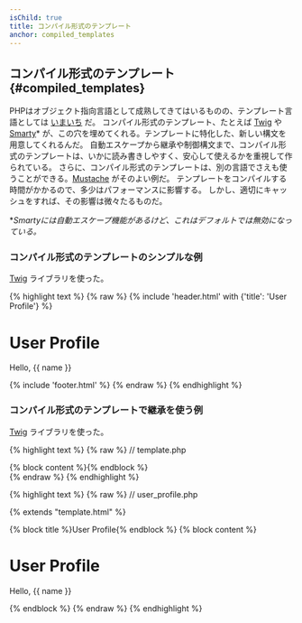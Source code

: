 ```yaml
---
isChild: true
title: コンパイル形式のテンプレート
anchor: compiled_templates
---
```


## コンパイル形式のテンプレート {#compiled_templates}

PHPはオブジェクト指向言語として成熟してきてはいるものの、テンプレート言語としては
[いまいち](http://fabien.potencier.org/article/34/templating-engines-in-php) だ。
コンパイル形式のテンプレート、たとえば [Twig](http://twig.sensiolabs.org/) や [Smarty](http://www.smarty.net/)*
が、この穴を埋めてくれる。テンプレートに特化した、新しい構文を用意してくれるんだ。
自動エスケープから継承や制御構文まで、コンパイル形式のテンプレートは、いかに読み書きしやすく、安心して使えるかを重視して作られている。
さらに、コンパイル形式のテンプレートは、別の言語でさえも使うことができる。[Mustache](http://mustache.github.io/) がそのよい例だ。
テンプレートをコンパイルする時間がかかるので、多少はパフォーマンスに影響する。
しかし、適切にキャッシュをすれば、その影響は微々たるものだ。

**Smartyには自動エスケープ機能があるけど、これはデフォルトでは無効になっている。*

### コンパイル形式のテンプレートのシンプルな例

[Twig](http://twig.sensiolabs.org/) ライブラリを使った。

{% highlight text %}
{% raw %}
{% include 'header.html' with {'title': 'User Profile'} %}

<h1>User Profile</h1>
<p>Hello, {{ name }}</p>

{% include 'footer.html' %}
{% endraw %}
{% endhighlight %}

### コンパイル形式のテンプレートで継承を使う例

[Twig](http://twig.sensiolabs.org/) ライブラリを使った。

{% highlight text %}
{% raw %}
// template.php

<html>
<head>
    <title>{% block title %}{% endblock %}</title>
</head>
<body>

<main>
    {% block content %}{% endblock %}
</main>

</body>
</html>
{% endraw %}
{% endhighlight %}

{% highlight text %}
{% raw %}
// user_profile.php

{% extends "template.html" %}

{% block title %}User Profile{% endblock %}
{% block content %}
    <h1>User Profile</h1>
    <p>Hello, {{ name }}</p>
{% endblock %}
{% endraw %}
{% endhighlight %}
